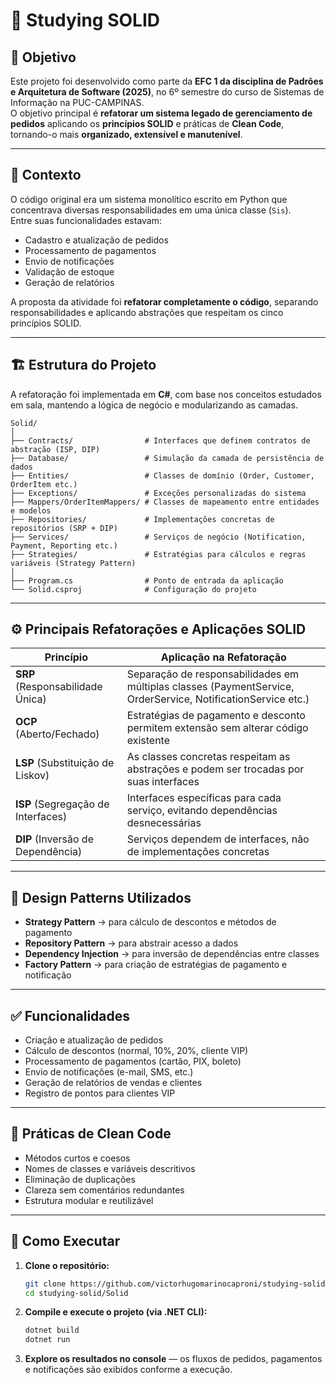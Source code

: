 # 🧩 Studying SOLID

## 🎯 Objetivo  
Este projeto foi desenvolvido como parte da **EFC 1 da disciplina de Padrões e Arquitetura de Software (2025)**, no 6º semestre do curso de Sistemas de Informação na PUC-CAMPINAS.  
O objetivo principal é **refatorar um sistema legado de gerenciamento de pedidos** aplicando os **princípios SOLID** e práticas de **Clean Code**, tornando-o mais **organizado, extensível e manutenível**.

---

## 🧠 Contexto  
O código original era um sistema monolítico escrito em Python que concentrava diversas responsabilidades em uma única classe (`Sis`).  
Entre suas funcionalidades estavam:
- Cadastro e atualização de pedidos  
- Processamento de pagamentos  
- Envio de notificações  
- Validação de estoque  
- Geração de relatórios  

A proposta da atividade foi **refatorar completamente o código**, separando responsabilidades e aplicando abstrações que respeitam os cinco princípios SOLID.

---

## 🏗️ Estrutura do Projeto  

A refatoração foi implementada em **C#**, com base nos conceitos estudados em sala, mantendo a lógica de negócio e modularizando as camadas.  

```
Solid/
│
├── Contracts/                # Interfaces que definem contratos de abstração (ISP, DIP)
├── Database/                 # Simulação da camada de persistência de dados
├── Entities/                 # Classes de domínio (Order, Customer, OrderItem etc.)
├── Exceptions/               # Exceções personalizadas do sistema
├── Mappers/OrderItemMappers/ # Classes de mapeamento entre entidades e modelos
├── Repositories/             # Implementações concretas de repositórios (SRP + DIP)
├── Services/                 # Serviços de negócio (Notification, Payment, Reporting etc.)
├── Strategies/               # Estratégias para cálculos e regras variáveis (Strategy Pattern)
│
├── Program.cs                # Ponto de entrada da aplicação
└── Solid.csproj              # Configuração do projeto
```

---

## ⚙️ Principais Refatorações e Aplicações SOLID  

| Princípio | Aplicação na Refatoração |
|------------|---------------------------|
| **SRP** (Responsabilidade Única) | Separação de responsabilidades em múltiplas classes (PaymentService, OrderService, NotificationService etc.) |
| **OCP** (Aberto/Fechado) | Estratégias de pagamento e desconto permitem extensão sem alterar código existente |
| **LSP** (Substituição de Liskov) | As classes concretas respeitam as abstrações e podem ser trocadas por suas interfaces |
| **ISP** (Segregação de Interfaces) | Interfaces específicas para cada serviço, evitando dependências desnecessárias |
| **DIP** (Inversão de Dependência) | Serviços dependem de interfaces, não de implementações concretas |

---

## 🧩 Design Patterns Utilizados  

- **Strategy Pattern** → para cálculo de descontos e métodos de pagamento  
- **Repository Pattern** → para abstrair acesso a dados  
- **Dependency Injection** → para inversão de dependências entre classes  
- **Factory Pattern** → para criação de estratégias de pagamento e notificação

---

## ✅ Funcionalidades  

- Criação e atualização de pedidos  
- Cálculo de descontos (normal, 10%, 20%, cliente VIP)  
- Processamento de pagamentos (cartão, PIX, boleto)  
- Envio de notificações (e-mail, SMS, etc.)  
- Geração de relatórios de vendas e clientes  
- Registro de pontos para clientes VIP  

---

## 🧹 Práticas de Clean Code  

- Métodos curtos e coesos  
- Nomes de classes e variáveis descritivos  
- Eliminação de duplicações  
- Clareza sem comentários redundantes  
- Estrutura modular e reutilizável  

---

## 🧾 Como Executar  

1. **Clone o repositório:**  
   ```bash
   git clone https://github.com/victorhugomarinocaproni/studying-solid.git
   cd studying-solid/Solid
   ```

2. **Compile e execute o projeto (via .NET CLI):**  
   ```bash
   dotnet build
   dotnet run
   ```

3. **Explore os resultados no console** — os fluxos de pedidos, pagamentos e notificações são exibidos conforme a execução.
